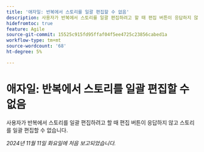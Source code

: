 ```yaml
---
title: '애자일: 반복에서 스토리를 일괄 편집할 수 없음'
description: 사용자가 반복에서 스토리를 일괄 편집하려고 할 때 편집 버튼이 응답하지 않고 스토리를 일괄 편집할 수 없습니다.
hidefromtoc: true
feature: Agile
source-git-commit: 15525c915fd95ffaf04f5ee4725c23856cabed1a
workflow-type: tm+mt
source-wordcount: '68'
ht-degree: 5%

---
```



# 애자일: 반복에서 스토리를 일괄 편집할 수 없음

사용자가 반복에서 스토리를 일괄 편집하려고 할 때 편집 버튼이 응답하지 않고 스토리를 일괄 편집할 수 없습니다.

_2024년 11월 11일 화요일에 처음 보고되었습니다._
